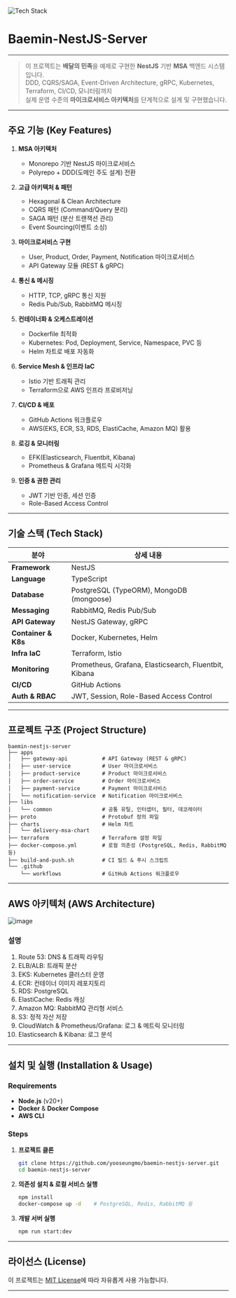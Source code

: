 <p align="left">
  <img src="https://skillicons.dev/icons?i=aws,kubernetes,terraform,nestjs,rabbitmq,redis,postgres,mongodb" alt="Tech Stack" />
</p>

# Baemin-NestJS-Server

---

> 이 프로젝트는 **배달의 민족**을 예제로 구현한 **NestJS** 기반 **MSA** 백엔드 시스템입니다.  
> DDD, CQRS/SAGA, Event-Driven Architecture, gRPC, Kubernetes, Terraform, CI/CD, 모니터링까지  
> 실제 운영 수준의 **마이크로서비스 아키텍처**를 단계적으로 설계 및 구현했습니다.

---

## 주요 기능 (Key Features)

1. **MSA 아키텍처**

   - Monorepo 기반 NestJS 마이크로서비스
   - Polyrepo + DDD(도메인 주도 설계) 전환

2. **고급 아키텍처 & 패턴**

   - Hexagonal & Clean Architecture
   - CQRS 패턴 (Command/Query 분리)
   - SAGA 패턴 (분산 트랜잭션 관리)
   - Event Sourcing(이벤트 소싱)

3. **마이크로서비스 구현**

   - User, Product, Order, Payment, Notification 마이크로서비스
   - API Gateway 모듈 (REST & gRPC)

4. **통신 & 메시징**

   - HTTP, TCP, gRPC 통신 지원
   - Redis Pub/Sub, RabbitMQ 메시징

5. **컨테이너화 & 오케스트레이션**

   - Dockerfile 최적화
   - Kubernetes: Pod, Deployment, Service, Namespace, PVC 등
   - Helm 차트로 배포 자동화

6. **Service Mesh & 인프라 IaC**

   - Istio 기반 트래픽 관리
   - Terraform으로 AWS 인프라 프로비저닝

7. **CI/CD & 배포**

   - GitHub Actions 워크플로우
   - AWS(EKS, ECR, S3, RDS, ElastiCache, Amazon MQ) 활용

8. **로깅 & 모니터링**

   - EFK(Elasticsearch, Fluentbit, Kibana)
   - Prometheus & Grafana 메트릭 시각화

9. **인증 & 권한 관리**
   - JWT 기반 인증, 세션 인증
   - Role-Based Access Control

---

## 기술 스택 (Tech Stack)

| 분야                | 상세 내용                                             |
| ------------------- | ----------------------------------------------------- |
| **Framework**       | NestJS                                                |
| **Language**        | TypeScript                                            |
| **Database**        | PostgreSQL (TypeORM), MongoDB (mongoose)              |
| **Messaging**       | RabbitMQ, Redis Pub/Sub                               |
| **API Gateway**     | NestJS Gateway, gRPC                                  |
| **Container & K8s** | Docker, Kubernetes, Helm                              |
| **Infra IaC**       | Terraform, Istio                                      |
| **Monitoring**      | Prometheus, Grafana, Elasticsearch, Fluentbit, Kibana |
| **CI/CD**           | GitHub Actions                                        |
| **Auth & RBAC**     | JWT, Session, Role-Based Access Control               |

---

## 프로젝트 구조 (Project Structure)

```plaintext
baemin-nestjs-server
├── apps
│   ├── gateway-api           # API Gateway (REST & gRPC)
│   ├── user-service          # User 마이크로서비스
│   ├── product-service       # Product 마이크로서비스
│   ├── order-service         # Order 마이크로서비스
│   ├── payment-service       # Payment 마이크로서비스
│   └── notification-service  # Notification 마이크로서비스
├── libs
│   └── common                # 공통 유틸, 인터셉터, 필터, 데코레이터
├── proto                     # Protobuf 정의 파일
├── charts                    # Helm 차트
│   └── delivery-msa-chart
├── terraform                 # Terraform 설정 파일
├── docker-compose.yml        # 로컬 의존성 (PostgreSQL, Redis, RabbitMQ 등)
├── build-and-push.sh         # CI 빌드 & 푸시 스크립트
└── .github
    └── workflows             # GitHub Actions 워크플로우
```

---

## AWS 아키텍처 (AWS Architecture)

![image](https://github.com/user-attachments/assets/d7396d39-044b-4782-bf04-efe97ef8a5a1)

### 설명

1. Route 53: DNS & 트래픽 라우팅
2. ELB/ALB: 트래픽 분산
3. EKS: Kubernetes 클러스터 운영
4. ECR: 컨테이너 이미지 레포지토리
5. RDS: PostgreSQL
6. ElastiCache: Redis 캐싱
7. Amazon MQ: RabbitMQ 관리형 서비스
8. S3: 정적 자산 저장
9. CloudWatch & Prometheus/Grafana: 로그 & 메트릭 모니터링
10. Elasticsearch & Kibana: 로그 분석

---

## 설치 및 실행 (Installation & Usage)

### Requirements

- **Node.js** (v20+)
- **Docker** & **Docker Compose**
- **AWS CLI**

### Steps

1. **프로젝트 클론**

   ```bash
   git clone https://github.com/yooseungmo/baemin-nestjs-server.git
   cd baemin-nestjs-server
   ```

2. **의존성 설치 & 로컬 서비스 실행**

   ```bash
   npm install
   docker-compose up -d    # PostgreSQL, Redis, RabbitMQ 등
   ```

3. **개발 서버 실행**
   ```bash
   npm run start:dev
   ```

---

## 라이선스 (License)

이 프로젝트는 [MIT License](./LICENSE)에 따라 자유롭게 사용 가능합니다.

---
